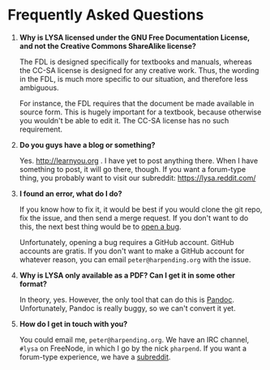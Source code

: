 # Frequently Asked Questions

1.  **Why is LYSA licensed under the GNU Free Documentation License, and
    not the Creative Commons ShareAlike license?**

    The FDL is designed specifically for textbooks and manuals, whereas
    the CC-SA license is designed for any creative work. Thus, the
    wording in the FDL, is much more specific to our situation, and
    therefore less ambiguous.

    For instance, the FDL requires that the document be made available
    in source form. This is hugely important for a textbook, because
    otherwise you wouldn't be able to edit it. The CC-SA license has no
    such requirement.

2.  **Do you guys have a blog or something?**

    Yes. http://learnyou.org . I have yet to post anything there. When I have
    something to post, it will go there, though. If you want a forum-type thing,
    you probably want to visit our subreddit: https://lysa.reddit.com/

3.  **I found an error, what do I do?**

    If you know how to fix it, it would be best if you would clone the
    git repo, fix the issue, and then send a merge request. If you don't
    want to do this, the next best thing would be to
    [open a bug](https://github.com/lysa/issues/new).

    Unfortunately, opening a bug requires a GitHub account. GitHub
    accounts are gratis. If you don't want to make a GitHub account for
    whatever reason, you can email `peter@harpending.org` with the
    issue.

4.  **Why is LYSA only available as a PDF? Can I get it in some other
    format?**

    In theory, yes. However, the only tool that can do this is
    [Pandoc](http://johnmacfarlane.net/pandoc/). Unfortunately, Pandoc
    is really buggy, so we can't convert it yet.

5.  **How do I get in touch with you?**

    You could email me, `peter@harpending.org`. We have an IRC channel,
    `#lysa` on FreeNode, in which I go by the nick `pharpend`. If you
    want a forum-type experience, we have a
    [subreddit](https://lysa.reddit.com/).


    
